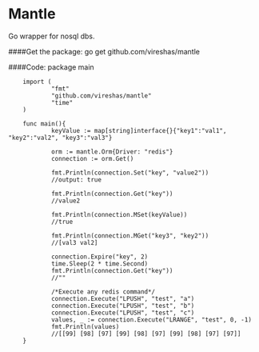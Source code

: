 Mantle
======

Go wrapper for nosql dbs.

####Get the package:
        go get github.com/vireshas/mantle
        
####Code:
        package main

        import (
                "fmt"
                "github.com/vireshas/mantle"
                "time"
        )

        func main(){
                keyValue := map[string]interface{}{"key1":"val1", "key2":"val2", "key3":"val3"}

                orm := mantle.Orm{Driver: "redis"}
                connection := orm.Get()

                fmt.Println(connection.Set("key", "value2"))
                //output: true

                fmt.Println(connection.Get("key"))
                //value2

                fmt.Println(connection.MSet(keyValue))
                //true

                fmt.Println(connection.MGet("key3", "key2"))
                //[val3 val2]

                connection.Expire("key", 2)
                time.Sleep(2 * time.Second)
                fmt.Println(connection.Get("key"))
                //""

                /*Execute any redis command*/
                connection.Execute("LPUSH", "test", "a")
                connection.Execute("LPUSH", "test", "b")
                connection.Execute("LPUSH", "test", "c")
                values, _ := connection.Execute("LRANGE", "test", 0, -1)
                fmt.Println(values)
                //[[99] [98] [97] [99] [98] [97] [99] [98] [97] [97]]
        }
